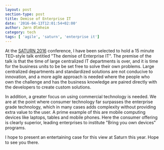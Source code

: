 ```yaml
---
layout: post
section-type: post
title: Demise of Enterprise IT
date: '2016-04-13T12:01:54+02:00'
author: Jørn Ølmheim
category: tech
tags: [ 'agile', 'saturn', 'enterprise it']
---
```

At the [SATURN 2016](https://www.sei.cmu.edu/saturn/2016/) conference, I have been selected to hold a 15 minute TED-style talk entitled "The demise of Enterprise IT". The premise of the talk is that the time of large centralized IT departments is over, and it is time for the business units to be be set free to solve their own problems. Large centralized departments and standardized solutions are not conducive to innovation, and a more agile approach is needed where the people who own the challenge and has the business knowledge are paired directly with the developers to create custom solutions.

In addition, a greater focus on using commercial technology is needed. We are at the point where consumer technology far surpasses the enterprise grade technology, which in many cases adds complexity without providing extra value to the user. A prime example of this are mobile computing devices like laptops, tables and mobile phones. Here the consumer offering is clearly superior, leading enterprises to institute "Bring you own devices" programs.

I hope to present an entertaining case for this view at Saturn this year. Hope to see you there.
